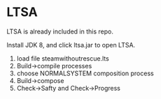 # LTSA

LTSA is already included in this repo. 

Install JDK 8, and click ltsa.jar to open LTSA.

1. load file steamwithoutrescue.lts
2. Build->compile processes
3. choose NORMALSYSTEM composition process
4. Build->compose
5. Check->Safty and Check->Progress
